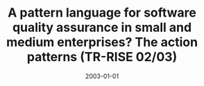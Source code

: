 ---
abstract: ''
authors:
- Armin Scherz
- Wolfgang Zuser
- Thomas Grechenig
date: '2003-01-01'
featured: false
publication_types:
- '4'
publishDate: '2003-01-01'
title: A pattern language for software quality assurance in small and medium enterprises?
  The action patterns (TR-RISE 02/03)
url_pdf: ''
---